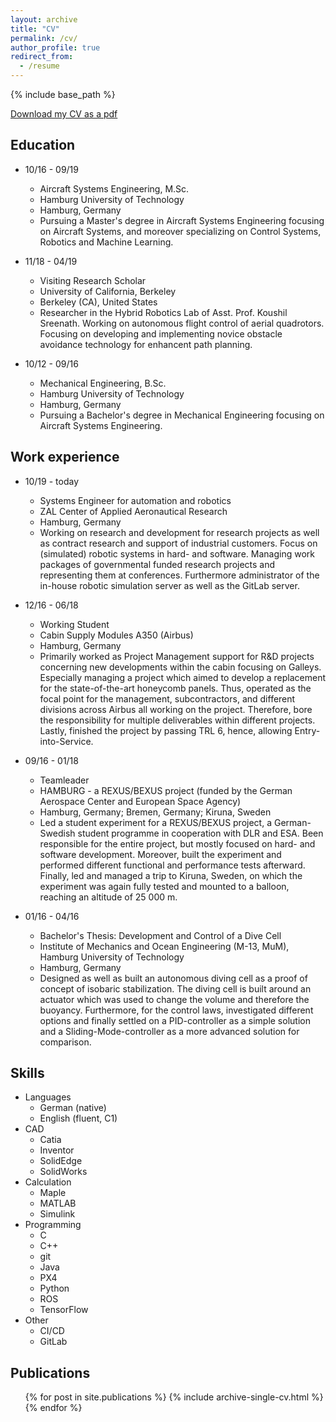 ```yaml
---
layout: archive
title: "CV"
permalink: /cv/
author_profile: true
redirect_from:
  - /resume
---
```


{% include base_path %}

[Download my CV as a pdf](https://www.jmlan.ge/files/CV.pdf)

## Education

* 10/16 - 09/19
  * Aircraft Systems Engineering, M.Sc.
  * Hamburg University of Technology
  * Hamburg, Germany
  * Pursuing a Master's degree in Aircraft Systems Engineering focusing on Aircraft Systems, and moreover specializing on Control Systems, Robotics and Machine Learning.

* 11/18 - 04/19
  * Visiting Research Scholar
  * University of California, Berkeley
  * Berkeley (CA), United States
  * Researcher in the Hybrid Robotics Lab of Asst. Prof. Koushil Sreenath. Working on autonomous flight control of aerial quadrotors. Focusing on developing and implementing novice obstacle avoidance technology for enhancent path planning.

* 10/12 - 09/16
  * Mechanical Engineering, B.Sc.
  * Hamburg University of Technology
  * Hamburg, Germany
  * Pursuing a Bachelor's degree in Mechanical Engineering focusing on Aircraft Systems Engineering.

## Work experience

* 10/19 - today
  * Systems Engineer for automation and robotics
  * ZAL Center of Applied Aeronautical Research
  * Hamburg, Germany
  * Working on research and development for research projects as well as contract research and support of industrial customers. Focus on (simulated) robotic systems in hard- and software. Managing work packages of governmental funded research projects and representing them at conferences. Furthermore administrator of the in-house robotic simulation server as well as the GitLab server.

* 12/16 - 06/18
  * Working Student
  * Cabin Supply Modules A350 (Airbus)
  * Hamburg, Germany
  * Primarily worked as Project Management support for R&D projects concerning new developments within the cabin focusing on Galleys. Especially managing a project which aimed to develop a replacement for the state-of-the-art honeycomb panels. Thus, operated as the focal point for the management, subcontractors, and different divisions across Airbus all working on the project. Therefore, bore the responsibility for multiple deliverables within different projects. Lastly, finished the project by passing TRL 6, hence, allowing Entry-into-Service.

* 09/16 - 01/18
  * Teamleader
  * HAMBURG - a REXUS/BEXUS project (funded by the German Aerospace Center and European Space Agency)
  * Hamburg, Germany; Bremen, Germany; Kiruna, Sweden
  * Led a student experiment for a REXUS/BEXUS project, a German-Swedish student programme in cooperation with DLR and ESA. Been responsible for the entire project, but mostly focused on hard- and software development. Moreover, built the experiment and performed different functional and performance tests afterward. Finally, led and managed a trip to Kiruna, Sweden, on which the experiment was again fully tested and mounted to a balloon, reaching an altitude of 25 000 m.

* 01/16 - 04/16
  * Bachelor's Thesis: Development and Control of a Dive Cell
  * Institute of Mechanics and Ocean Engineering (M-13, MuM), Hamburg University of Technology
  * Hamburg, Germany
  * Designed as well as built an autonomous diving cell as a proof of concept of isobaric stabilization. The diving cell is built around an actuator which was used to change the volume and therefore the buoyancy. Furthermore, for the control laws, investigated different options and finally settled on a PID-controller as a simple solution and a Sliding-Mode-controller as a more advanced solution for comparison.

## Skills

* Languages
  * German (native)
  * English (fluent, C1)
* CAD
  * Catia
  * Inventor
  * SolidEdge
  * SolidWorks
* Calculation
  * Maple
  * MATLAB
  * Simulink
* Programming
  * C
  * C++
  * git
  * Java
  * PX4
  * Python
  * ROS
  * TensorFlow
* Other
  * CI/CD
  * GitLab

## Publications
  <ul>{% for post in site.publications %}
    {% include archive-single-cv.html %}
  {% endfor %}</ul>
